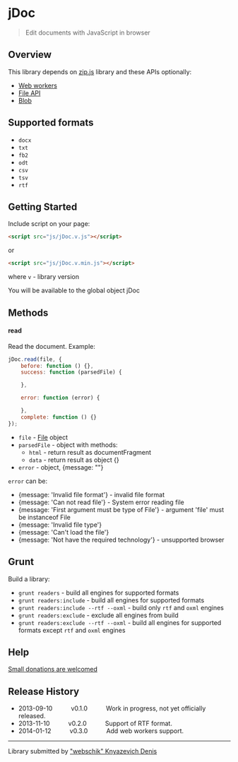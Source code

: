 jDoc
===

> Edit documents with JavaScript in browser

## Overview
This library depends on [zip.js](http://gildas-lormeau.github.io/zip.js/) library and these APIs optionally:
* [Web workers](https://developer.mozilla.org/en-US/docs/Web/Guide/Performance/Using_web_workers)
* [File API](https://developer.mozilla.org/en-US/docs/Trash/File_APIs)
* [Blob](https://developer.mozilla.org/en-US/docs/Web/API/Blob)

## Supported formats
* `docx`
* `txt`
* `fb2`
* `odt`
* `csv`
* `tsv`
* `rtf`

## Getting Started
Include script on your page:

```html
<script src="js/jDoc.v.js"></script>
```
or
```html
<script src="js/jDoc.v.min.js"></script>
```
where `v` - library version

You will be available to the global object jDoc

## Methods


#### read
Read the document.
Example:

```js
jDoc.read(file, {
    before: function () {},
    success: function (parsedFile) {

    },

    error: function (error) {

    },
    complete: function () {}
});
```

* `file` - [File](https://developer.mozilla.org/en-US/docs/Web/API/File) object
* `parsedFile` - object with methods:
  * `html` - return result as documentFragment
  * `data` - return result as object {}
* `error` - object, {message: ""}

`error` can be:
 * {message: 'Invalid file format'} - invalid file format
 * {message: 'Can not read file'} - System error reading file
 * {message: 'First argument must be type of File'} - argument 'file' must be instanceof File
 * {message: 'Invalid file type'}
 * {message: 'Can't load the file'}
 * {message: 'Not have the required technology'} - unsupported browser

## Grunt
Build a library:
* `grunt readers` - build all engines for supported formats
* `grunt readers:include` - build all engines for supported formats
* `grunt readers:include --rtf --oxml` - build only `rtf` and `oxml` engines
* `grunt readers:exclude` - exclude all engines from build
* `grunt readers:exclude --rtf --oxml` - build all engines for supported formats except `rtf` and `oxml` engines

## Help
[Small donations are welcomed](https://www.paypal.com/cgi-bin/webscr?cmd=_s-xclick&hosted_button_id=HS9E9QGBFDB9U)

## Release History

 * 2013-09-10   v0.1.0   Work in progress, not yet officially released.
 * 2013-11-10   v0.2.0   Support of RTF format.
 * 2014-01-12   v0.3.0   Add web workers support.

---

Library submitted by ["webschik" Knyazevich Denis](https://github.com/webschik)
